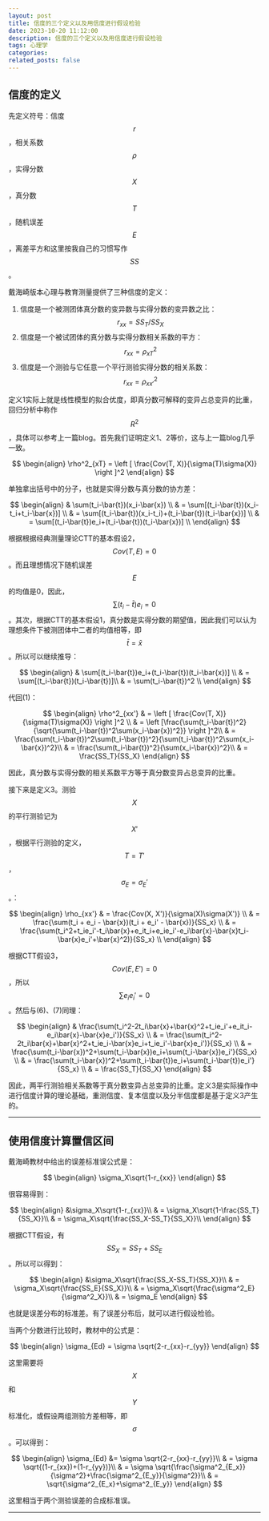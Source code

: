 ```yaml
---
layout: post
title: 信度的三个定义以及用信度进行假设检验
date: 2023-10-20 11:12:00
description: 信度的三个定义以及用信度进行假设检验
tags: 心理学
categories:  
related_posts: false
---
```


## 信度的定义

先定义符号：信度 $$r$$，相关系数 $$\rho$$，实得分数 $$X$$，真分数 $$T$$，随机误差$$E$$，离差平方和这里按我自己的习惯写作 $$SS$$。

戴海崎版本心理与教育测量提供了三种信度的定义：

1. 信度是一个被测团体真分数的变异数与实得分数的变异数之比： $$r_{xx} = SS_T/SS_X$$
2. 信度是一个被试团体的真分数与实得分数相关系数的平方： $$r_{xx} = \rho^2_{xT}$$
3. 信度是一个测验与它任意一个平行测验实得分数的相关系数： $$r_{xx} = \rho^2_{xx'}$$

定义1实际上就是线性模型的拟合优度，即真分数可解释的变异占总变异的比重，回归分析中称作 $$R^2$$，具体可以参考上一篇blog。首先我们证明定义1、2等价，这与上一篇blog几乎一致。

$$
\begin{align}
\rho^2_{xT} = \left [ \frac{Cov(T, X)}{\sigma(T)\sigma(X)} \right ]^2
\end{align}
$$

单独拿出括号中的分子，也就是实得分数与真分数的协方差：

$$
\begin{align}
& \sum(t_i-\bar{t})(x_i-\bar{x}) \\
& = \sum[(t_i-\bar{t})(x_i-t_i+t_i-\bar{x})] \\
& = \sum[(t_i-\bar{t})(x_i-t_i)+(t_i-\bar{t})(t_i-\bar{x})] \\
& = \sum[(t_i-\bar{t})e_i+(t_i-\bar{t})(t_i-\bar{x})] \\
\end{align}
$$

根据根据经典测量理论CTT的基本假设2， $$Cov(T, E)=0$$。而且理想情况下随机误差 $$E$$ 的均值是0，因此， $$\sum(t_i-\bar{t})e_i=0$$。其次，根据CTT的基本假设1，真分数是实得分数的期望值，因此我们可以认为理想条件下被测团体中二者的均值相等，即 $$\bar{t} = \bar{x}$$。所以可以继续推导：

$$
\begin{align}
& \sum[(t_i-\bar{t})e_i+(t_i-\bar{t})(t_i-\bar{x})] \\
& = \sum[(t_i-\bar{t})(t_i-\bar{t})]\\
& = \sum(t_i-\bar{t})^2 \\
\end{align}
$$

代回(1)：

$$
\begin{align}
\rho^2_{xx'} & = \left [ \frac{Cov(T, X)}{\sigma(T)\sigma(X)} \right ]^2 \\
& = \left [\frac{\sum(t_i-\bar{t})^2}{\sqrt{\sum(t_i-\bar{t})^2\sum(x_i-\bar{x})^2}} \right ]^2\\
& = \frac{\sum(t_i-\bar{t})^2\sum(t_i-\bar{t})^2}{\sum(t_i-\bar{t})^2\sum(x_i-\bar{x})^2}\\
& = \frac{\sum(t_i-\bar{t})^2}{\sum(x_i-\bar{x})^2}\\
& = \frac{SS_T}{SS_X}
\end{align}
$$

因此，真分数与实得分数的相关系数平方等于真分数变异占总变异的比重。

接下来是定义3。测验 $$X$$ 的平行测验记为 $$X'$$，根据平行测验的定义， $$T=T'$$， $$\sigma_E=\sigma_E'$$。：

$$
\begin{align}
\rho_{xx'} & = \frac{Cov(X, X')}{\sigma(X)\sigma(X')} \\
& =  \frac{\sum(t_i + e_i - \bar{x})(t_i + e_i' - \bar{x})}{SS_x} \\
& =  \frac{\sum(t_i^2+t_ie_i'-t_i\bar{x}+e_it_i+e_ie_i'-e_i\bar{x}-\bar{x}t_i-\bar{x}e_i'+\bar{x}^2)}{SS_x} \\
\end{align}
$$

根据CTT假设3， $$Cov(E, E')=0$$，所以 $$\sum e_ie_i'=0$$。然后与(6)、(7)同理：

$$
\begin{align}
& \frac{\sum(t_i^2-2t_i\bar{x}+\bar{x}^2+t_ie_i'+e_it_i-e_i\bar{x}-\bar{x}e_i')}{SS_x} \\
& =  \frac{\sum(t_i^2-2t_i\bar{x}+\bar{x}^2+t_ie_i-\bar{x}e_i+t_ie_i'-\bar{x}e_i')}{SS_x} \\
& =  \frac{\sum(t_i-\bar{x})^2+\sum(t_i-\bar{x})e_i+\sum(t_i-\bar{x})e_i'}{SS_x} \\
& =  \frac{\sum(t_i-\bar{x})^2+\sum(t_i-\bar{t})e_i+\sum(t_i-\bar{t})e_i'}{SS_x} \\
& =  \frac{SS_T}{SS_X}
\end{align}
$$

因此，两平行测验相关系数等于真分数变异占总变异的比重。定义3是实际操作中进行信度计算的理论基础，重测信度、复本信度以及分半信度都是基于定义3产生的。

***

## 使用信度计算置信区间

戴海崎教材中给出的误差标准误公式是：

$$
\begin{align}
\sigma_X\sqrt{1-r_{xx}}
\end{align}
$$

很容易得到：

$$
\begin{align}
&\sigma_X\sqrt{1-r_{xx}}\\
& = \sigma_X\sqrt{1-\frac{SS_T}{SS_X}}\\
& = \sigma_X\sqrt{\frac{SS_X-SS_T}{SS_X}}\\
\end{align}
$$

根据CTT假设，有 $$SS_X = SS_T + SS_E$$。所以可以得到：

$$
\begin{align}
&\sigma_X\sqrt{\frac{SS_X-SS_T}{SS_X}}\\
& = \sigma_X\sqrt{\frac{SS_E}{SS_X}}\\
& = \sigma_X\sqrt{\frac{\sigma^2_E}{\sigma^2_X}}\\
& = \sigma_E
\end{align}
$$

也就是误差分布的标准差。有了误差分布后，就可以进行假设检验。

当两个分数进行比较时，教材中的公式是：

$$
\begin{align}
\sigma_{Ed} = \sigma \sqrt{2-r_{xx}-r_{yy}}
\end{align}
$$

这里需要将 $$X$$ 和 $$Y$$ 标准化，或假设两组测验方差相等，即 $$\sigma$$。可以得到：

$$
\begin{align}
\sigma_{Ed} &= \sigma \sqrt{2-r_{xx}-r_{yy}}\\
& = \sigma \sqrt{(1-r_{xx})+(1-r_{yy})}\\
& = \sigma \sqrt{\frac{\sigma^2_{E_x}}{\sigma^2}+\frac{\sigma^2_{E_y}}{\sigma^2}}\\
& = \sqrt{\sigma^2_{E_x}+\sigma^2_{E_y}}
\end{align}
$$

这里相当于两个测验误差的合成标准误。

***


